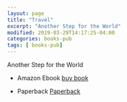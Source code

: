 ```yaml
---
layout: page
title: "Travel"
excerpt: "Another Step for the World"
modified: 2019-03-29T14:17:25-04:00
categories: books-pub
tags: [ books-pub]
---
```



Another Step for the World


* Amazon Ebook [buy book](https://amzn.to/2FJYONr)

* Paperback [Paperback](https://www.amazon.com/gp/product/107941293X/ref=dbs_a_def_rwt_hsch_vapi_tpbk_p1_i1)

